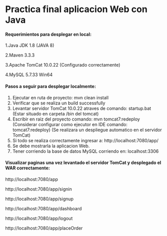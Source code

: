 # Practica final aplicacion Web con Java

#### Requerimientos para desplegar en local:

1.Java JDK 1.8 (JAVA 8) 

2.Maven 3.3.3 

3.Apache TomCat 10.0.22 (Configurado correctamente)

4.MySQL 5.7.33 Win64

#### Pasos a seguir para desplegar localmente:
1. Ejecutar en ruta de proyecto: mvn clean install
2. Verificar que se realiza un build successfully
3. Levantar servidor TomCat 10.0.22 atraves de comando: startup.bat (Estar situado en carpeta /bin del tomcat)
4. Escribir en raiz del proyecto comando: mvn tomcat7:redeploy
   (Considerar configurar como ejecutor en IDE comando: tomcat7:redeploy)
   (Se realizara un despliegue automatico en el servidor TomCat)
5. Si todo se realiza correctamente ingresar a: http://localhost:7080/app/
6. Se debe mostrarla la aplicacion Web. 
7. Tener corriendo la base de datos MySQL corriendo en: localhost:3306

#### Visualizar paginas una vez levantado el servidor TomCat y desplegado el WAR correctamente:
http://localhost:7080/app

http://localhost:7080/app/signin

http://localhost:7080/app/signup

http://localhost:7080/app/dashboard

http://localhost:7080/app/logout

http://localhost:7080/app/placeOrder


